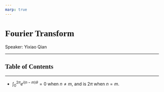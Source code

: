 ```yaml
---
marp: true
---
```

<style>
  section {
    font-family: 'LXGW Bright';
  }

  h1, h2, h3 {
    font-family: 'LXGW Bright';
  }
</style>
<style>
img[alt~="center"] {
  display: block;
  margin: 0 auto;
}
</style>
<style>
.note {
  background-color: #eef;
  padding: 10px;
  margin: 10px 0;
  text-align: left;
}
.trick {
  background-color: #fee;
  padding: 10px;
  margin: 10px 0;
  text-align: left;
}
</style>

# Fourier Transform

Speaker: Yixiao Qian

---

## Table of Contents

---

- ${\displaystyle \int_0^{2\pi} e^{i(n-m)\theta} = 0}$ when $n \neq m$, and is $2\pi$ when $n = m$.

